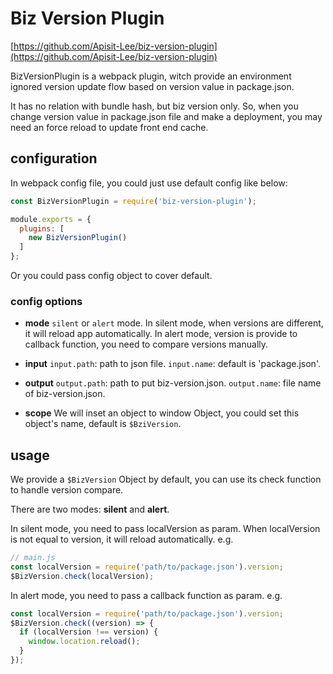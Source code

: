 # Biz Version Plugin

[https://github.com/Apisit-Lee/biz-version-plugin](https://github.com/Apisit-Lee/biz-version-plugin)

BizVersionPlugin is a webpack plugin, witch provide an environment ignored version update flow based on version value in package.json.

It has no relation with bundle hash, but biz version only. So, when you change version value in package.json file and make a deployment, you may need an force reload to update front end cache.

## configuration

In webpack config file, you could just use default config like below:

```javascript
const BizVersionPlugin = require('biz-version-plugin');

module.exports = {
  plugins: [
    new BizVersionPlugin() 
  ]
};
```

Or you could pass config object to cover default.

### config options

- **mode**
    `silent` or `alert` mode. In silent mode, when versions are different, it will reload app automatically. In alert mode, version is provide to callback function, you need to compare versions manually.

- **input**
    `input.path`: path to json file. `input.name`: default is 'package.json'.
- **output**
    `output.path`: path to put biz-version.json. `output.name`: file name of biz-version.json.
- **scope**
    We will inset an object to window Object, you could set this object's name, default is `$BziVersion`.

## usage

We provide a `$BizVersion` Object by default, you can use its check function to handle version compare.

There are two modes: **silent** and **alert**.

In silent mode, you need to pass localVersion as param. When localVersion is not equal to version, it will reload automatically. e.g.

```javascript
// main.js
const localVersion = require('path/to/package.json').version;
$BizVersion.check(localVersion);
```

In alert mode, you need to pass a callback function as param. e.g.

```javascript
const localVersion = require('path/to/package.json').version;
$BizVersion.check((version) => {
  if (localVersion !== version) {
    window.location.reload();
  }
});
```
